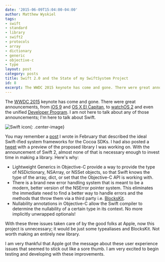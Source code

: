 ```yaml
---
date: '2015-06-09T15:04:00-04:00'
author: Matthew Wyskiel
tags:
- swift
- standard
- library
- swift2
- protocols
- array
- dictionary
- generic
- objective-c
- type
layout: post
category: posts
title: Swift 2.0 and the State of my SwiftSystem Project
id: 8
excerpt: The WWDC 2015 keynote has come and gone. There were great announcements, from iOS 9 and OS X El Capitan, to watchOS 2 and even the unified Developer Program. I am not here to talk about any of those announcements; I'm here to talk about Swift.
---
```

The [WWDC 2015](https://developer.apple.com/wwdc/) keynote has come and gone. There were great announcements, from [iOS 9](http://developer.apple.com/ios/pre-release/) and [OS X El Capitan](http://developer.apple.com/osx/pre-release/), to [watchOS 2](http://developer.apple.com/watchos/pre-release/) and even the unified [Developer Program](https://developer.apple.com/programs/). I am not here to talk about any of those announcements; I'm here to talk about Swift.

![Swift icon](https://developer.apple.com/assets/elements/icons/128x128/swift.png){: .center-image}

You may remember a [post](http://mattwyskiel.github.io/posts/2015/02/16/if-apples-system-frameworks-were-optimized-for-swift.html) I wrote in February that described the ideal Swift-ified system frameworks for the Cocoa SDKs. I had also posted a [tweet](https://twitter.com/MattWyskiel/status/574040424832090112) with a preview of the proposed library I was working on. With the announcement of Swift 2, almost none of that is necessary enough to invest time in making a library. Here's why:

- Lightweight Generics in Objective-C provide a way to provide the type of  NSDictionary, NSArray, or NSSet objects, so that Swift knows the type of the array, dict, or set that the Objective-C API is working with.
- There is a brand new error handling system that is meant to be a modern, better version of the NSError pointer system. This eliminates the immediate need to find a better way to handle errors and the methods that throw them via a third party i.e. [BlocksKit](https://github.com/zwaldowski/BlocksKit).
- Nullability annotations in Objective-C allow the Swift compiler to determine the nullability of a certain type in its context. No more implicitly unwrapped optionals!

With these three issues taken care of by the good folks at Apple, now this project is unnecessary; it would be just some typealiases and BlocksKit. Not worth making an entirely new library.

I am very thankful that Apple got the message about these user experience issues that seemed to stick out like a sore thumb. I am very excited to begin testing and developing with these improvements.
